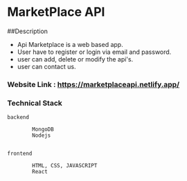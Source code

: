 # MarketPlace API

##Description 

- Api Marketplace is a web based app.
- User have to register or login via email and password.
- user can add, delete or modify the api's.
- user can contact us.




### Website Link : https://marketplaceapi.netlify.app/


### Technical Stack




```
backend
   
        MongoDB
        Nodejs
         

frontend

        HTML, CSS, JAVASCRIPT
        React

```

